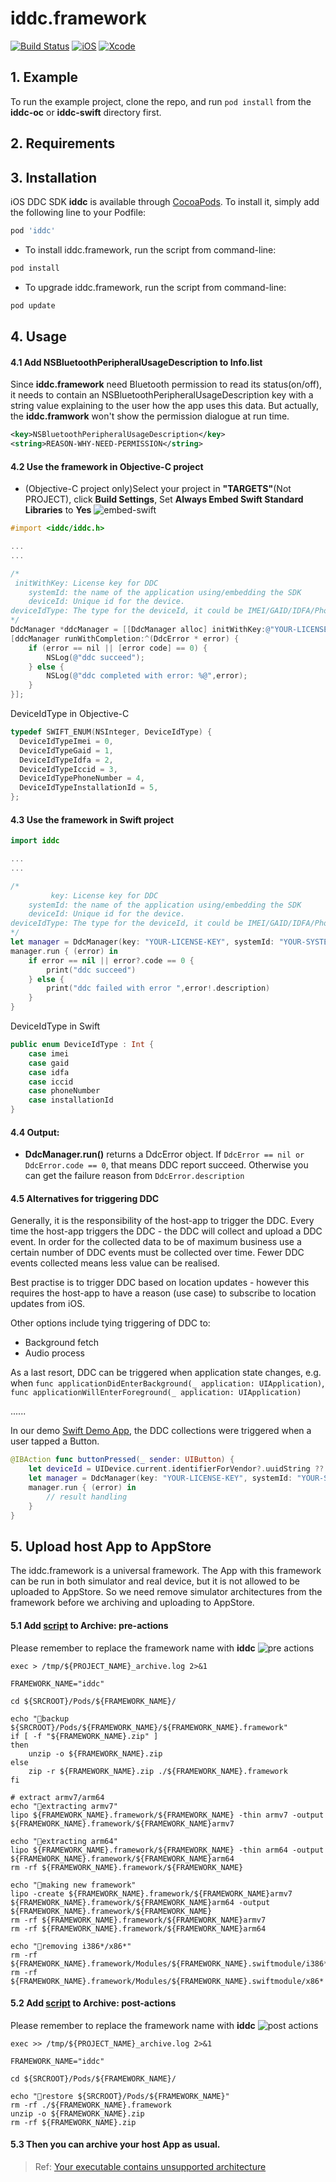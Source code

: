 # iddc.framework

[![Build Status](https://img.shields.io/badge/Platform-iOS-lightgrey.svg)](https://www.apple.com)   [![iOS](https://img.shields.io/badge/iOS-8.0-brightgreen.svg)](https://www.apple.com) [![Xcode](https://img.shields.io/badge/Xcode-9.0-green.svg)](https://img.shields.io/badge/Xcode-9.0-green.svg)

## 1. Example

To run the example project, clone the repo, and run `pod install` from the **iddc-oc** or **iddc-swift** directory first.

## 2. Requirements

## 3. Installation

iOS DDC SDK **iddc** is available through [CocoaPods](http://cocoapods.org). To install
it, simply add the following line to your Podfile:

```ruby
pod 'iddc'
```

* To install iddc.framework, run the script from command-line:
```ruby
pod install
```

* To upgrade iddc.framework, run the script from command-line:

```ruby
pod update
```

## 4. Usage

#### 4.1 Add NSBluetoothPeripheralUsageDescription to Info.list
Since **iddc.framework** need Bluetooth permission to read its status(on/off), it needs to contain an NSBluetoothPeripheralUsageDescription key with a string value explaining to the user how the app uses this data.
But actually, the **iddc.framwork** won't show the permission dialogue at run time.
```xml
<key>NSBluetoothPeripheralUsageDescription</key>
<string>REASON-WHY-NEED-PERMISSION</string>
```
#### 4.2 Use the framework in Objective-C project 
 * (Objective-C project only)Select your project in **"TARGETS"**(Not PROJECT), click **Build Settings**, Set **Always Embed Swift Standard Libraries** to **Yes** 
   ![embed-swift](./res/embed-swift.png "embed-swift")        

```objective-c
#import <iddc/iddc.h>

...
...

/*
 initWithKey: License key for DDC
    systemId: the name of the application using/embedding the SDK
    deviceId: Unique id for the device.
deviceIdType: The type for the deviceId, it could be IMEI/GAID/IDFA/PhoneNumber/InstallationId.
*/
DdcManager *ddcManager = [[DdcManager alloc] initWithKey:@"YOUR-LICENSE-KEY" systemId: @"YOUR-SYSTEM-ID" deviceId: @"YOU-DEVICE-ID" deviceIdType: deviceIdType];
[ddcManager runWithCompletion:^(DdcError * error) {    
    if (error == nil || [error code] == 0) {
        NSLog(@"ddc succeed");
    } else {
        NSLog(@"ddc completed with error: %@",error);
    }
}];

```

DeviceIdType in Objective-C

```objective-c
typedef SWIFT_ENUM(NSInteger, DeviceIdType) {
  DeviceIdTypeImei = 0,
  DeviceIdTypeGaid = 1,
  DeviceIdTypeIdfa = 2,
  DeviceIdTypeIccid = 3,
  DeviceIdTypePhoneNumber = 4,
  DeviceIdTypeInstallationId = 5,
};
```


#### 4.3 Use the framework in Swift project 

```Swift
import iddc

...
...

/*
         key: License key for DDC
    systemId: the name of the application using/embedding the SDK
    deviceId: Unique id for the device.
deviceIdType: The type for the deviceId, it could be IMEI/GAID/IDFA/PhoneNumber/InstallationId.
*/
let manager = DdcManager(key: "YOUR-LICENSE-KEY", systemId: "YOUR-SYSTEM-ID", deviceId: "YOU-DEVICE-ID", deviceIdType: deviceIdType)
manager.run { (error) in
    if error == nil || error?.code == 0 {
        print("ddc succeed")
    } else {
        print("ddc failed with error ",error!.description)
    }
}
```


DeviceIdType in Swift

```Swift
public enum DeviceIdType : Int {
    case imei
    case gaid
    case idfa
    case iccid
    case phoneNumber
    case installationId
}
```

#### 4.4 Output:
* **DdcManager.run()** returns a DdcError object. If `DdcError == nil or DdcError.code == 0`, that means DDC report succeed. Otherwise you can get the failure reason from `DdcError.description`

#### 4.5 Alternatives for triggering DDC
Generally, it is the responsibility of the host-app to trigger the DDC.
Every time the host-app triggers the DDC - the DDC will collect and upload a DDC event.
In order for the collected data to be of maximum business use a certain number of DDC events must be collected over time. 
Fewer DDC events collected means less value can be realised.

Best practise is to trigger DDC based on location updates - however this requires the host-app to have a reason (use case) to subscribe to location updates from iOS.

Other options include tying triggering of DDC to:
* Background fetch
* Audio process

As a last resort, DDC can be triggered when application state changes, e.g. when `func applicationDidEnterBackground(_ application: UIApplication)`, `func applicationWillEnterForeground(_ application: UIApplication)`

......

In our demo [Swift Demo App](./iddc-swift/iddc-swift/ViewController.swift), the DDC collections were triggered when a user tapped a Button.

```swift
@IBAction func buttonPressed(_ sender: UIButton) {
    let deviceId = UIDevice.current.identifierForVendor?.uuidString ?? "uuid-unavailable"
    let manager = DdcManager(key: "YOUR-LICENSE-KEY", systemId: "YOUR-SYSTEM-ID", deviceId: deviceId, deviceIdType: .installationId)
    manager.run { (error) in
        // result handling
    }
}
```

## 5. Upload host App to AppStore

The iddc.framework is a universal framework. The App with this framework can be run in both simulator and real device, but it is not allowed to be uploaded to AppStore.
So we need remove simulator architectures from the framework before we archiving and uploading to AppStore.
#### 5.1 Add [script](https://gist.github.com/zhihuitang/1046b71bf7fe6c169a29405c37f99a66) to **Archive: pre-actions**
Please remember to replace the framework name with **iddc**
![pre actions](./res/pre-actions.jpg "pre actions")  

```shell
exec > /tmp/${PROJECT_NAME}_archive.log 2>&1

FRAMEWORK_NAME="iddc"

cd ${SRCROOT}/Pods/${FRAMEWORK_NAME}/

echo "🚀backup ${SRCROOT}/Pods/${FRAMEWORK_NAME}/${FRAMEWORK_NAME}.framework"
if [ -f "${FRAMEWORK_NAME}.zip" ]
then
    unzip -o ${FRAMEWORK_NAME}.zip
else
    zip -r ${FRAMEWORK_NAME}.zip ./${FRAMEWORK_NAME}.framework
fi

# extract armv7/arm64
echo "🚀extracting armv7"
lipo ${FRAMEWORK_NAME}.framework/${FRAMEWORK_NAME} -thin armv7 -output ${FRAMEWORK_NAME}.framework/${FRAMEWORK_NAME}armv7

echo "🚀extracting arm64"
lipo ${FRAMEWORK_NAME}.framework/${FRAMEWORK_NAME} -thin arm64 -output ${FRAMEWORK_NAME}.framework/${FRAMEWORK_NAME}arm64
rm -rf ${FRAMEWORK_NAME}.framework/${FRAMEWORK_NAME}

echo "🚀making new framework"
lipo -create ${FRAMEWORK_NAME}.framework/${FRAMEWORK_NAME}armv7 ${FRAMEWORK_NAME}.framework/${FRAMEWORK_NAME}arm64 -output ${FRAMEWORK_NAME}.framework/${FRAMEWORK_NAME}
rm -rf ${FRAMEWORK_NAME}.framework/${FRAMEWORK_NAME}armv7
rm -rf ${FRAMEWORK_NAME}.framework/${FRAMEWORK_NAME}arm64

echo "🚀removing i386*/x86*"
rm -rf ${FRAMEWORK_NAME}.framework/Modules/${FRAMEWORK_NAME}.swiftmodule/i386*
rm -rf ${FRAMEWORK_NAME}.framework/Modules/${FRAMEWORK_NAME}.swiftmodule/x86*

```


#### 5.2 Add [script](https://gist.github.com/zhihuitang/69fc4784df749137b5ecf890b3c591e9) to **Archive: post-actions**
Please remember to replace the framework name with **iddc**
![post actions](./res/post-actions.jpg "post actions")  

```shell
exec >> /tmp/${PROJECT_NAME}_archive.log 2>&1

FRAMEWORK_NAME="iddc"

cd ${SRCROOT}/Pods/${FRAMEWORK_NAME}/

echo "🚀restore ${SRCROOT}/Pods/${FRAMEWORK_NAME}"
rm -rf ./${FRAMEWORK_NAME}.framework
unzip -o ${FRAMEWORK_NAME}.zip
rm -rf ${FRAMEWORK_NAME}.zip
```

#### 5.3 Then you can archive your host App as usual.

> Ref: [Your executable contains unsupported architecture](https://dahuayuan.wordpress.com/2017/10/18/how-to-upload-an-app-with-universal-framework/)





